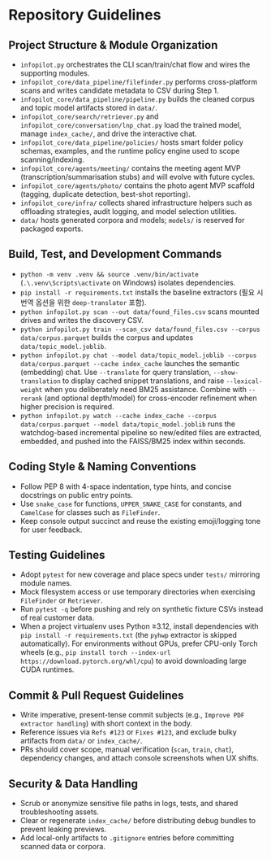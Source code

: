 # Repository Guidelines

## Project Structure & Module Organization
- `infopilot.py` orchestrates the CLI scan/train/chat flow and wires the supporting modules.
- `infopilot_core/data_pipeline/filefinder.py` performs cross-platform scans and writes candidate metadata to CSV during Step 1.
- `infopilot_core/data_pipeline/pipeline.py` builds the cleaned corpus and topic model artifacts stored in `data/`.
- `infopilot_core/search/retriever.py` and `infopilot_core/conversation/lnp_chat.py` load the trained model, manage `index_cache/`, and drive the interactive chat.
- `infopilot_core/data_pipeline/policies/` hosts smart folder policy schemas, examples, and the runtime policy engine used to scope scanning/indexing.
- `infopilot_core/agents/meeting/` contains the meeting agent MVP (transcription/summarisation stubs) and will evolve with future cycles.
- `infopilot_core/agents/photo/` contains the photo agent MVP scaffold (tagging, duplicate detection, best-shot reporting).
- `infopilot_core/infra/` collects shared infrastructure helpers such as offloading strategies, audit logging, and model selection utilities.
- `data/` hosts generated corpora and models; `models/` is reserved for packaged exports.

## Build, Test, and Development Commands
- `python -m venv .venv && source .venv/bin/activate` (`.\.venv\Scripts\activate` on Windows) isolates dependencies.
- `pip install -r requirements.txt` installs the baseline extractors (필요 시 번역 옵션을 위한 `deep-translator` 포함).
- `python infopilot.py scan --out data/found_files.csv` scans mounted drives and writes the discovery CSV.
- `python infopilot.py train --scan_csv data/found_files.csv --corpus data/corpus.parquet` builds the corpus and updates `data/topic_model.joblib`.
- `python infopilot.py chat --model data/topic_model.joblib --corpus data/corpus.parquet --cache index_cache` launches the semantic (embedding) chat. Use `--translate` for query translation, `--show-translation` to display cached snippet translations, and raise `--lexical-weight` when you deliberately need BM25 assistance. Combine with `--rerank` (and optional depth/model) for cross-encoder refinement when higher precision is required.
- `python infopilot.py watch --cache index_cache --corpus data/corpus.parquet --model data/topic_model.joblib` runs the watchdog-based incremental pipeline so new/edited files are extracted, embedded, and pushed into the FAISS/BM25 index within seconds.

## Coding Style & Naming Conventions
- Follow PEP 8 with 4-space indentation, type hints, and concise docstrings on public entry points.
- Use `snake_case` for functions, `UPPER_SNAKE_CASE` for constants, and `CamelCase` for classes such as `FileFinder`.
- Keep console output succinct and reuse the existing emoji/logging tone for user feedback.

## Testing Guidelines
- Adopt `pytest` for new coverage and place specs under `tests/` mirroring module names.
- Mock filesystem access or use temporary directories when exercising `FileFinder` or `Retriever`.
- Run `pytest -q` before pushing and rely on synthetic fixture CSVs instead of real customer data.
- When a project virtualenv uses Python ≥3.12, install dependencies with `pip install -r requirements.txt` (the `pyhwp` extractor is skipped automatically). For environments without GPUs, prefer CPU-only Torch wheels (e.g., `pip install torch --index-url https://download.pytorch.org/whl/cpu`) to avoid downloading large CUDA runtimes.

## Commit & Pull Request Guidelines
- Write imperative, present-tense commit subjects (e.g., `Improve PDF extractor handling`) with short context in the body.
- Reference issues via `Refs #123` or `Fixes #123`, and exclude bulky artifacts from `data/` or `index_cache/`.
- PRs should cover scope, manual verification (`scan`, `train`, `chat`), dependency changes, and attach console screenshots when UX shifts.

## Security & Data Handling
- Scrub or anonymize sensitive file paths in logs, tests, and shared troubleshooting assets.
- Clear or regenerate `index_cache/` before distributing debug bundles to prevent leaking previews.
- Add local-only artifacts to `.gitignore` entries before committing scanned data or corpora.
